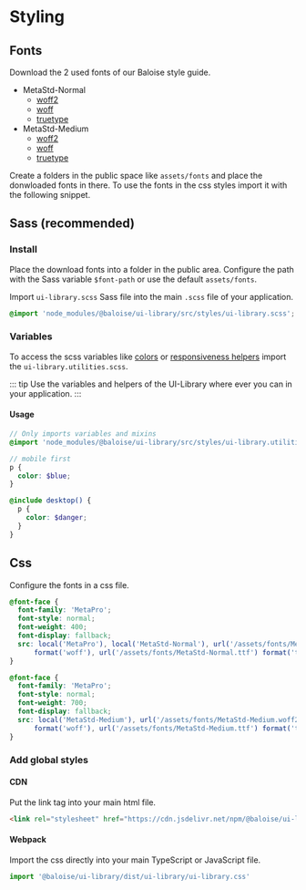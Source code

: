 # Styling

## Fonts

Download the 2 used fonts of our Baloise style guide.

- MetaStd-Normal
  - [woff2](https://github.com/baloise/ui-library/raw/master/packages/library/src/assets/fonts/MetaStd-Normal.woff2)
  - [woff](https://github.com/baloise/ui-library/raw/master/packages/library/src/assets/fonts/MetaStd-Normal.woff)
  - [truetype](https://github.com/baloise/ui-library/raw/master/packages/library/src/assets/fonts/MetaStd-Normal.ttf)
- MetaStd-Medium
  - [woff2](https://github.com/baloise/ui-library/raw/master/packages/library/src/assets/fonts/MetaStd-Medium.woff2)
  - [woff](https://github.com/baloise/ui-library/raw/master/packages/library/src/assets/fonts/MetaStd-Medium.woff)
  - [truetype](https://github.com/baloise/ui-library/raw/master/packages/library/src/assets/fonts/MetaStd-Medium.ttf)

Create a folders in the public space like `assets/fonts` and place the donwloaded fonts in there.
To use the fonts in the css styles import it with the following snippet.

## Sass (recommended)

### Install

Place the download fonts into a folder in the public area. Configure the path with the Sass variable `$font-path` or use the default `assets/fonts`.

Import `ui-library.scss` Sass file into the main `.scss` file of your application.

```scss
@import 'node_modules/@baloise/ui-library/src/styles/ui-library.scss';
```

### Variables

To access the scss variables like [colors](essentials/colors.md) or [responsiveness helpers](essentials/responsiveness) import the `ui-library.utilities.scss`.

::: tip
Use the variables and helpers of the UI-Library where ever you can in your application.
:::

#### Usage

```scss
// Only imports variables and mixins
@import 'node_modules/@baloise/ui-library/src/styles/ui-library.utilities.scss';

// mobile first
p {
  color: $blue;
}

@include desktop() {
  p {
    color: $danger;
  }
}
```

## Css

Configure the fonts in a css file.

```css
@font-face {
  font-family: 'MetaPro';
  font-style: normal;
  font-weight: 400;
  font-display: fallback;
  src: local('MetaPro'), local('MetaStd-Normal'), url('/assets/fonts/MetaStd-Normal.woff2') format('woff2'), url('/assets/fonts/MetaStd-Normal.woff')
      format('woff'), url('/assets/fonts/MetaStd-Normal.ttf') format('truetype');
}

@font-face {
  font-family: 'MetaPro';
  font-style: normal;
  font-weight: 700;
  font-display: fallback;
  src: local('MetaStd-Medium'), url('/assets/fonts/MetaStd-Medium.woff2') format('woff2'), url('/assets/fonts/MetaStd-Medium.woff')
      format('woff'), url('/assets/fonts/MetaStd-Medium.ttf') format('truetype');
}
```

### Add global styles

#### CDN

Put the link tag into your main html file.

```html
<link rel="stylesheet" href="https://cdn.jsdelivr.net/npm/@baloise/ui-library/dist/ui-library/ui-library.css" />
```

#### Webpack

Import the css directly into your main TypeScript or JavaScript file.

```typescript
import '@baloise/ui-library/dist/ui-library/ui-library.css'
```
